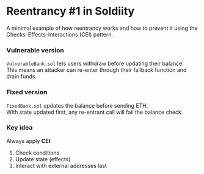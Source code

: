 # Reentrancy #1 in Soldiity

A minimal example of how reentrancy works and how to prevent it using the
Checks–Effects–Interactions (CEI) pattern.

### Vulnerable version
`VulnerableBank.sol` lets users withdraw before updating their balance.  
This means an attacker can re-enter through their fallback function and drain funds.

### Fixed version
`FixedBank.sol` updates the balance before sending ETH.  
With state updated first, any re-entrant call will fail the balance check.

### Key idea
Always apply **CEI**:
1. Check conditions  
2. Update state (effects)  
3. Interact with external addresses last
